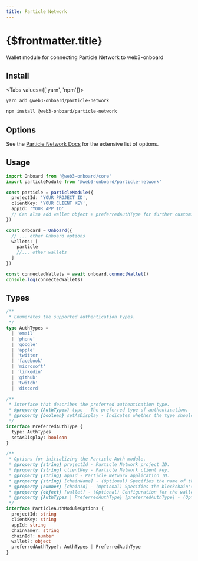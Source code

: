 ```yaml
---
title: Particle Network
---
```


# {$frontmatter.title}

Wallet module for connecting Particle Network to web3-onboard

## Install

<Tabs values={['yarn', 'npm']}>
<TabPanel value="yarn">

```sh copy
yarn add @web3-onboard/particle-network
```

  </TabPanel>
  <TabPanel value="npm">

```sh copy
npm install @web3-onboard/particle-network
```

  </TabPanel>
</Tabs>

## Options

See the [Particle Network Docs](https://docs.particle.network/developers/auth-service/sdks/web) for the extensive list of options.

## Usage

```typescript
import Onboard from '@web3-onboard/core'
import particleModule from '@web3-onboard/particle-network'

const particle = particleModule({
  projectId: 'YOUR PROJECT ID',
  clientKey: 'YOUR CLIENT KEY',
  appId: 'YOUR APP ID'
  // Can also add wallet object + preferredAuthType for further customization
})

const onboard = Onboard({
  // ... other Onboard options
  wallets: [
    particle
    //... other wallets
  ]
})

const connectedWallets = await onboard.connectWallet()
console.log(connectedWallets)
```

## Types

```typescript
/**
 * Enumerates the supported authentication types.
 */
type AuthTypes =
  | 'email'
  | 'phone'
  | 'google'
  | 'apple'
  | 'twitter'
  | 'facebook'
  | 'microsoft'
  | 'linkedin'
  | 'github'
  | 'twitch'
  | 'discord'

/**
 * Interface that describes the preferred authentication type.
 * @property {AuthTypes} type - The preferred type of authentication.
 * @property {boolean} setAsDisplay - Indicates whether the type should be displayed within the UI.
 */
interface PreferredAuthType {
  type: AuthTypes
  setAsDisplay: boolean
}

/**
 * Options for initializing the Particle Auth module.
 * @property {string} projectId - Particle Network project ID.
 * @property {string} clientKey - Particle Network client key.
 * @property {string} appId - Particle Network application ID.
 * @property {string} [chainName] - (Optional) Specifies the name of the blockchain. Handled automatically if left blank.
 * @property {number} [chainId] - (Optional) Specifies the blockchain's numeric ID. Handled automatically if left blank.
 * @property {object} [wallet] - (Optional) Configuration for the wallet.
 * @property {AuthTypes | PreferredAuthType} [preferredAuthType] - (Optional) Specifies the preferred type of authentication.
 */
interface ParticleAuthModuleOptions {
  projectId: string
  clientKey: string
  appId: string
  chainName?: string
  chainId?: number
  wallet?: object
  preferredAuthType?: AuthTypes | PreferredAuthType
}
```
